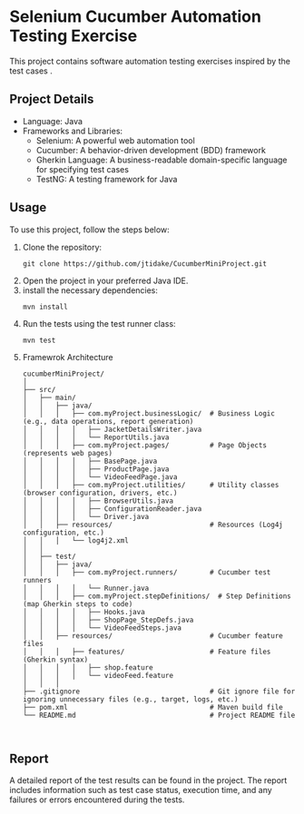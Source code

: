 <!DOCTYPE html>
<html>
<head>
</head>
<body>
  <h1>Selenium Cucumber Automation Testing Exercise</h1>

  <p>This project contains software automation testing exercises inspired by the test cases <a href="https://www.nba.com/warriors/"></a>.</p>

  <h2>Project Details</h2>

  <ul>
    <li>Language: Java</li>
    <li>Frameworks and Libraries:
      <ul>
        <li>Selenium: A powerful web automation tool</li>
        <li>Cucumber: A behavior-driven development (BDD) framework</li>
        <li>Gherkin Language: A business-readable domain-specific language for specifying test cases</li>
        <li>TestNG: A testing framework for Java</li>
      </ul>
    </li>
  </ul>

  <h2>Usage</h2>

  <p>To use this project, follow the steps below:</p>

  <ol>
    <li>Clone the repository:
    <pre><code>git clone https://github.com/jtidake/CucumberMiniProject.git</code></pre>
    </li>
    <li>Open the project in your preferred Java IDE.
    </li>
    <li>install the necessary dependencies:
        <pre><code>mvn install</code></pre>
    </li>
   <li>Run the tests using the test runner class:
       <pre><code>mvn test</code></pre>
   </li>
<li>Framewrok Architecture
       <pre><code>cucumberMiniProject/
│
├── src/
│   ├── main/
│   │   ├── java/
│   │   │   ├── com.myProject.businessLogic/  # Business Logic (e.g., data operations, report generation)
│   │   │   │   ├── JacketDetailsWriter.java
│   │   │   │   └── ReportUtils.java
│   │   │   ├── com.myProject.pages/          # Page Objects (represents web pages)
│   │   │   │   ├── BasePage.java
│   │   │   │   ├── ProductPage.java
│   │   │   │   └── VideoFeedPage.java
│   │   │   ├── com.myProject.utilities/      # Utility classes (browser configuration, drivers, etc.)
│   │   │   │   ├── BrowserUtils.java
│   │   │   │   ├── ConfigurationReader.java
│   │   │   │   └── Driver.java
│   │   ├── resources/                        # Resources (Log4j configuration, etc.)
│   │   │   └── log4j2.xml
│   │   
│   ├── test/
│   │   ├── java/
│   │   │   ├── com.myProject.runners/        # Cucumber test runners
│   │   │   │   └── Runner.java
│   │   │   ├── com.myProject.stepDefinitions/  # Step Definitions (map Gherkin steps to code)
│   │   │   │   ├── Hooks.java
│   │   │   │   ├── ShopPage_StepDefs.java
│   │   │   │   └── VideoFeedSteps.java
│   │   ├── resources/                        # Cucumber feature files
│   │   │   ├── features/                     # Feature files (Gherkin syntax)
│   │   │   │   ├── shop.feature
│   │   │   │   └── videoFeed.feature
│   │   │                       
├── .gitignore                                # Git ignore file for ignoring unnecessary files (e.g., target, logs, etc.)
├── pom.xml                                   # Maven build file
└── README.md                                 # Project README file

</code></pre>
   </li>
  </ol>

  <h2>Report</h2>
  <p>A detailed report of the test results can be found in the project. The report includes information such as test case status, execution time, and any failures or errors encountered during the tests.</p>

</body>
</html>
